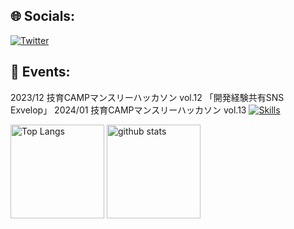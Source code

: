 ## 🌐 Socials:
[![Twitter](https://img.shields.io/badge/Twitter-%231DA1F2.svg?logo=Twitter&logoColor=white)](https://twitter.com/ini0702) 
## 🎉 Events:
2023/12 技育CAMPマンスリーハッカソン vol.12 「開発経験共有SNS Exvelop」
2024/01 技育CAMPマンスリーハッカソン vol.13
[![Skills](https://skillicons.dev/icons?i=python,html,css,flask,react,ai)](https://skillicons.dev)

<p align="left"> 
  <img alt="Top Langs" height="150px" src="https://github-readme-stats.vercel.app/api/top-langs/?username=ini-muds&layout=compact&count_private=true&show_icons=true&theme=onedark" />
  <img alt="github stats" height="150px" src="https://github-readme-stats.vercel.app/api?username=ini-muds&count_private=true&show_icons=true&show_icons=true&theme=onedark" />
</p>
